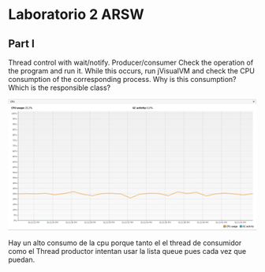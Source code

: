 # Laboratorio 2 ARSW
## Part I
Thread control with wait/notify. Producer/consumer
Check the operation of the program and run it. While this occurs, run jVisualVM and check the CPU consumption of the corresponding process. Why is this consumption? Which is the responsible class? 

![cpu](imagenes/cpu.png)

Hay un alto consumo de la cpu porque tanto el el thread de consumidor como el Thread productor intentan usar la lista queue pues cada vez que puedan.

